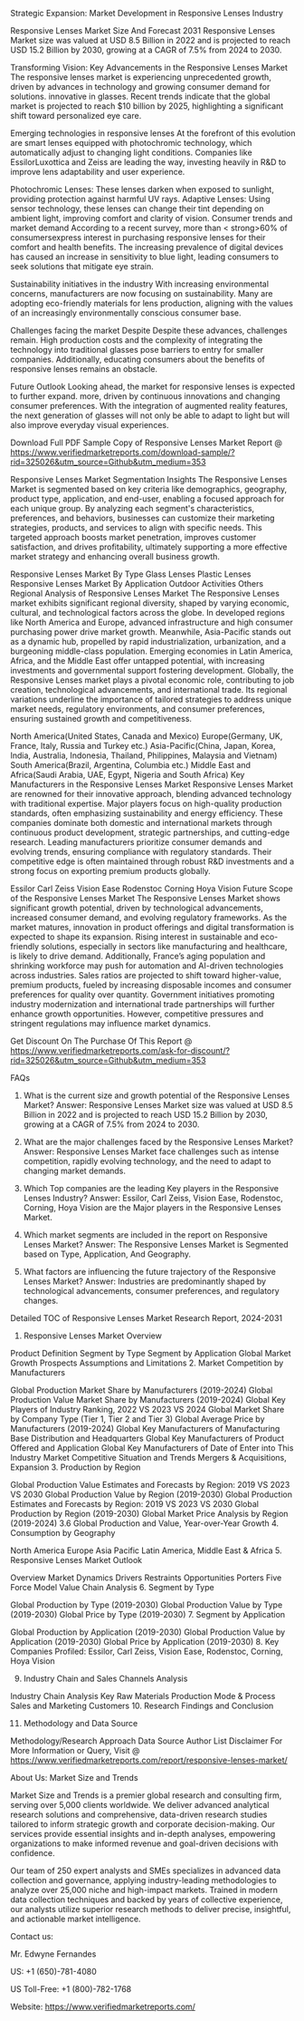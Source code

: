 Strategic Expansion: Market Development in Responsive Lenses Industry


Responsive Lenses Market Size And Forecast 2031
Responsive Lenses Market size was valued at USD 8.5 Billion in 2022 and is projected to reach USD 15.2 Billion by 2030, growing at a CAGR of 7.5% from 2024 to 2030.

Transforming Vision: Key Advancements in the Responsive Lenses Market
The responsive lenses market is experiencing unprecedented growth, driven by advances in technology and growing consumer demand for solutions. innovative in glasses. Recent trends indicate that the global market is projected to reach $10 billion by 2025, highlighting a significant shift toward personalized eye care.

Emerging technologies in responsive lenses
At the forefront of this evolution are smart lenses equipped with photochromic technology, which automatically adjust to changing light conditions. Companies like EssilorLuxottica and Zeiss are leading the way, investing heavily in R&D to improve lens adaptability and user experience.

Photochromic Lenses: These lenses darken when exposed to sunlight, providing protection against harmful UV rays.
Adaptive Lenses: Using sensor technology, these lenses can change their tint depending on ambient light, improving comfort and clarity of vision.
Consumer trends and market demand
According to a recent survey, more than < strong>60% of consumersexpress interest in purchasing responsive lenses for their comfort and health benefits. The increasing prevalence of digital devices has caused an increase in sensitivity to blue light, leading consumers to seek solutions that mitigate eye strain.

Sustainability initiatives in the industry
With increasing environmental concerns, manufacturers are now focusing on sustainability. Many are adopting eco-friendly materials for lens production, aligning with the values ​​of an increasingly environmentally conscious consumer base.

Challenges facing the market
Despite Despite these advances, challenges remain. High production costs and the complexity of integrating the technology into traditional glasses pose barriers to entry for smaller companies. Additionally, educating consumers about the benefits of responsive lenses remains an obstacle.

Future Outlook
Looking ahead, the market for responsive lenses is expected to further expand. more, driven by continuous innovations and changing consumer preferences. With the integration of augmented reality features, the next generation of glasses will not only be able to adapt to light but will also improve everyday visual experiences.

Download Full PDF Sample Copy of Responsive Lenses Market Report @ https://www.verifiedmarketreports.com/download-sample/?rid=325026&utm_source=Github&utm_medium=353

Responsive Lenses Market Segmentation Insights
The Responsive Lenses Market is segmented based on key criteria like demographics, geography, product type, application, and end-user, enabling a focused approach for each unique group. By analyzing each segment's characteristics, preferences, and behaviors, businesses can customize their marketing strategies, products, and services to align with specific needs. This targeted approach boosts market penetration, improves customer satisfaction, and drives profitability, ultimately supporting a more effective market strategy and enhancing overall business growth.

Responsive Lenses Market By Type
Glass Lenses
Plastic Lenses
Responsive Lenses Market By Application
Outdoor Activities
Others
Regional Analysis of Responsive Lenses Market
The Responsive Lenses market exhibits significant regional diversity, shaped by varying economic, cultural, and technological factors across the globe. In developed regions like North America and Europe, advanced infrastructure and high consumer purchasing power drive market growth. Meanwhile, Asia-Pacific stands out as a dynamic hub, propelled by rapid industrialization, urbanization, and a burgeoning middle-class population. Emerging economies in Latin America, Africa, and the Middle East offer untapped potential, with increasing investments and governmental support fostering development. Globally, the Responsive Lenses market plays a pivotal economic role, contributing to job creation, technological advancements, and international trade. Its regional variations underline the importance of tailored strategies to address unique market needs, regulatory environments, and consumer preferences, ensuring sustained growth and competitiveness.

North America(United States, Canada and Mexico)
Europe(Germany, UK, France, Italy, Russia and Turkey etc.)
Asia-Pacific(China, Japan, Korea, India, Australia, Indonesia, Thailand, Philippines, Malaysia and Vietnam)
South America(Brazil, Argentina, Columbia etc.)
Middle East and Africa(Saudi Arabia, UAE, Egypt, Nigeria and South Africa)
Key Manufacturers in the Responsive Lenses Market
Responsive Lenses Market are renowned for their innovative approach, blending advanced technology with traditional expertise. Major players focus on high-quality production standards, often emphasizing sustainability and energy efficiency. These companies dominate both domestic and international markets through continuous product development, strategic partnerships, and cutting-edge research. Leading manufacturers prioritize consumer demands and evolving trends, ensuring compliance with regulatory standards. Their competitive edge is often maintained through robust R&D investments and a strong focus on exporting premium products globally.

Essilor
Carl Zeiss
Vision Ease
Rodenstoc
Corning
Hoya Vision
Future Scope of the Responsive Lenses Market
The Responsive Lenses Market shows significant growth potential, driven by technological advancements, increased consumer demand, and evolving regulatory frameworks. As the market matures, innovation in product offerings and digital transformation is expected to shape its expansion. Rising interest in sustainable and eco-friendly solutions, especially in sectors like manufacturing and healthcare, is likely to drive demand. Additionally, France’s aging population and shrinking workforce may push for automation and AI-driven technologies across industries. Sales ratios are projected to shift toward higher-value, premium products, fueled by increasing disposable incomes and consumer preferences for quality over quantity. Government initiatives promoting industry modernization and international trade partnerships will further enhance growth opportunities. However, competitive pressures and stringent regulations may influence market dynamics.

Get Discount On The Purchase Of This Report @ https://www.verifiedmarketreports.com/ask-for-discount/?rid=325026&utm_source=Github&utm_medium=353

FAQs
1. What is the current size and growth potential of the Responsive Lenses Market?
Answer: Responsive Lenses Market size was valued at USD 8.5 Billion in 2022 and is projected to reach USD 15.2 Billion by 2030, growing at a CAGR of 7.5% from 2024 to 2030.

2. What are the major challenges faced by the Responsive Lenses Market?
Answer: Responsive Lenses Market face challenges such as intense competition, rapidly evolving technology, and the need to adapt to changing market demands.

3. Which Top companies are the leading Key players in the Responsive Lenses Industry?
Answer: Essilor, Carl Zeiss, Vision Ease, Rodenstoc, Corning, Hoya Vision are the Major players in the Responsive Lenses Market.

4. Which market segments are included in the report on Responsive Lenses Market?
Answer: The Responsive Lenses Market is Segmented based on Type, Application, And Geography.

5. What factors are influencing the future trajectory of the Responsive Lenses Market?
Answer: Industries are predominantly shaped by technological advancements, consumer preferences, and regulatory changes.

Detailed TOC of Responsive Lenses Market Research Report, 2024-2031
1. Responsive Lenses Market Overview

Product Definition
Segment by Type
Segment by Application
Global Market Growth Prospects
Assumptions and Limitations
2. Market Competition by Manufacturers

Global Production Market Share by Manufacturers (2019-2024)
Global Production Value Market Share by Manufacturers (2019-2024)
Global Key Players of Industry Ranking, 2022 VS 2023 VS 2024
Global Market Share by Company Type (Tier 1, Tier 2 and Tier 3)
Global Average Price by Manufacturers (2019-2024)
Global Key Manufacturers of Manufacturing Base Distribution and Headquarters
Global Key Manufacturers of Product Offered and Application
Global Key Manufacturers of Date of Enter into This Industry
Market Competitive Situation and Trends
Mergers & Acquisitions, Expansion
3. Production by Region

Global Production Value Estimates and Forecasts by Region: 2019 VS 2023 VS 2030
Global Production Value by Region (2019-2030)
Global Production Estimates and Forecasts by Region: 2019 VS 2023 VS 2030
Global Production by Region (2019-2030)
Global Market Price Analysis by Region (2019-2024) 3.6 Global Production and Value, Year-over-Year Growth
4. Consumption by Geography

North America
Europe
Asia Pacific
Latin America, Middle East & Africa
5. Responsive Lenses Market Outlook

Overview
Market Dynamics
Drivers
Restraints
Opportunities
Porters Five Force Model
Value Chain Analysis 
6. Segment by Type

Global Production by Type (2019-2030)
Global Production Value by Type (2019-2030)
Global Price by Type (2019-2030)
7. Segment by Application

Global Production by Application (2019-2030)
Global Production Value by Application (2019-2030)
Global Price by Application (2019-2030)
8. Key Companies Profiled: Essilor, Carl Zeiss, Vision Ease, Rodenstoc, Corning, Hoya Vision

9. Industry Chain and Sales Channels Analysis

Industry Chain Analysis
Key Raw Materials
Production Mode & Process
Sales and Marketing
Customers
10. Research Findings and Conclusion

11. Methodology and Data Source

Methodology/Research Approach
Data Source
Author List
Disclaimer
For More Information or Query, Visit @ https://www.verifiedmarketreports.com/report/responsive-lenses-market/

About Us: Market Size and Trends

Market Size and Trends is a premier global research and consulting firm, serving over 5,000 clients worldwide. We deliver advanced analytical research solutions and comprehensive, data-driven research studies tailored to inform strategic growth and corporate decision-making. Our services provide essential insights and in-depth analyses, empowering organizations to make informed revenue and goal-driven decisions with confidence.

Our team of 250 expert analysts and SMEs specializes in advanced data collection and governance, applying industry-leading methodologies to analyze over 25,000 niche and high-impact markets. Trained in modern data collection techniques and backed by years of collective experience, our analysts utilize superior research methods to deliver precise, insightful, and actionable market intelligence.

Contact us:

Mr. Edwyne Fernandes

US: +1 (650)-781-4080

US Toll-Free: +1 (800)-782-1768

Website: https://www.verifiedmarketreports.com/
